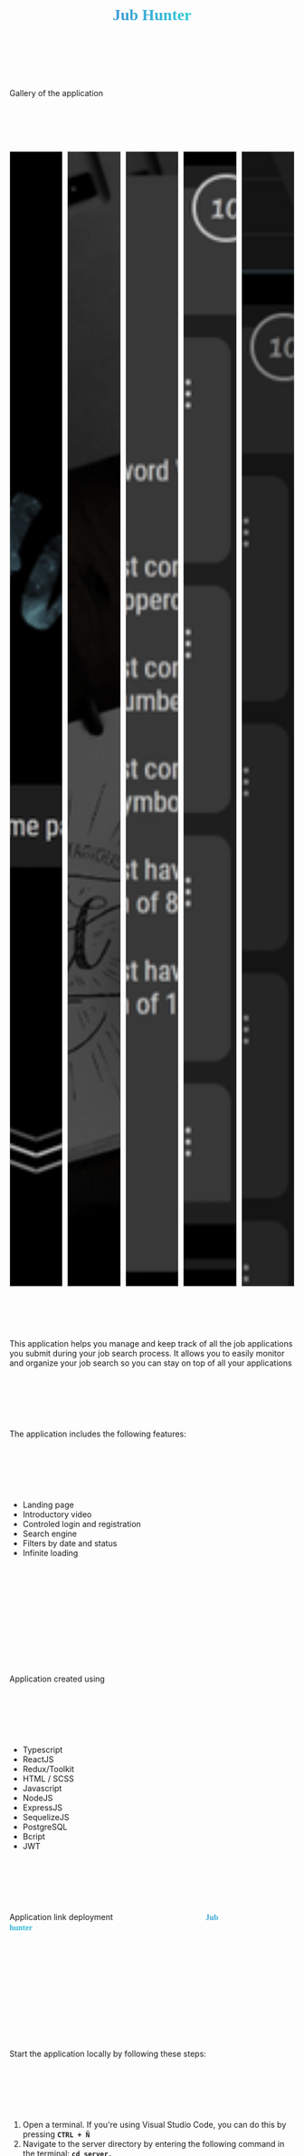 <head>
  <link href="https://fonts.googleapis.com/css2?family=Merienda&display=swap" rel="stylesheet">
</head>

<main>
  <h1>Jub Hunter</h1>

  <!-- Job hunter gallery -->
  <p> Gallery of the application </p>
  <section>
    <img width="80%" src="./client/src/job_hunter_assets/job-hunter-img-one.png" alt="application image"/>
    <img width="80%" src="./client/src/job_hunter_assets/job-hunter-img-two.png" alt="application image"/>
    <img width="80%" src="./client/src/job_hunter_assets/job-hunter-img-three.png" alt="application image"/>
    <img width="80%" src="./client/src/job_hunter_assets/job-hunter-img-four.png" alt="application image"/>
    <img width="80%" src="./client/src/job_hunter_assets/job-hunter-img-five.png" alt="application image"/>
  </section>

  <p>
    This application helps you manage and keep track of all the job
    applications you submit during your job search process. It
    allows you to easily monitor and organize your job search so you
    can stay on top of all your applications
  </p>

  <p>The application includes the following features:</p>
  <ul>
    <li>Landing page</li>
    <li>Introductory video</li>
    <li>Controled login and registration</li>
    <li>Search engine</li>
    <li>Filters by date and status</li>
    <li>Infinite loading</li>
  </ul>

  </br>

  <p>Application created using</p>
  <ul>
    <li>Typescript</li>
    <li>ReactJS</li>
    <li>Redux/Toolkit</li>
    <li>HTML / SCSS</li>
    <li>Javascript</li>
    <li>NodeJS</li>
    <li>ExpressJS</li>
    <li>SequelizeJS</li>
    <li>PostgreSQL</li>
    <li>Bcript</li>
    <li>JWT</li>
  </ul>

  <p>Application link deployment <a href="https://gallery-front-288a.vercel.app/" >Jub hunter</a> </p>

  <br/>

  <p>Start the application locally by following these steps:</p>

  <ol>
    <li>Open a terminal. If you're using Visual Studio Code, you can do this by pressing  <code>CTRL + Ñ</code> </li>
    <li>Navigate to the server directory by entering the following command in the terminal: <code>cd server.</code> </li>
    <li>Once you're in the server directory, enter the command <code>npm run dev</code> to start the server. </li>
    <li>Open a new terminal to start the client. If you're using Visual Studio Code, click the plus sign <code>(+)</code> at the top-right corner of the terminal.</li>
    <li>Navigate to the client directory by entering the following command in the terminal <code>cd client</code></li>
    <li>To start the client, enter the command <code>npm run dev</code> in the terminal.</li>
    <li>Finally, you should see a link displayed in the terminal that looks like this: <code>http://localhost:5173</code> Click on the link to go to the landing page</li>
    <li> 
      If you encounter any issues, feel free to send me an email at 
      <a href="mailto:diego27fernando72@gmail.com">
        <code>diego27fernando72@gmail.com</code>  
      </a>
    </li>
  </ol>

  <p>
    I hope you enjoy the application
  </p>
  
</main>

<style>
  main {
    display: flex;
    flex-direction: column;
    gap: 2vh;
    padding: 3vh 0;
  }

  h1 {
    font-family: 'Merienda', cursive;
    background: linear-gradient(90deg, rgba(71,139,214,1), rgba(37,216,211,1));
    -webkit-background-clip: text;
    color: transparent;
    
    padding: 0 1vh;
    align-self: center;
  }

  section {
    display: flex;
    gap: .2vh;
    width: 100%;
    height: 50vh;
    left: 0;
    right: 0;
    margin: auto;
  }

  section img {
    height: 100%;
    width: 0;
    flex-grow: 1;
    object-fit: cover;
    border: 1px solid #ccc;

    filter: grayscale(.7)  ;
    transition: 
      width 300ms ease-in-out,
      filter 500ms ease-in-out;
  }

  section img:hover {
    filter: grayscale(0) contrast(1.2) ;
    width: 50%;
  }

  p a {
    text-decoration: none;
    color: red;
    font-weight: bold;
    font-family: 'Merienda', cursive;
    margin: 0 3vh;
    padding: 0 1vh;
    width: fit-content;
    background: linear-gradient(90deg, rgba(71,139,214,1), rgba(37,216,211,1));
    -webkit-background-clip: text;
    color: transparent;

    position: relative;
  }

  p a::before {
    position: absolute;
    content: "";
    top: 100%;
    left: 0;
    right: 2vh;
    margin: auto;
    background: linear-gradient(90deg, rgba(71,139,214,1), rgba(37,216,211,1));
    border-radius: 20vh;

    height: 2px;
    width: 0;
    transition: width 200ms ease-in-out;
  }

  p a:hover {
    background: linear-gradient(90deg, rgba(71,139,214,1), rgba(37,216,211,1));
    -webkit-background-clip: text;
    color: transparent;
  }

  p a:hover::before {
    width: 85%;
  }
  
  code {
    font-weight: 700;
  }
</style>
